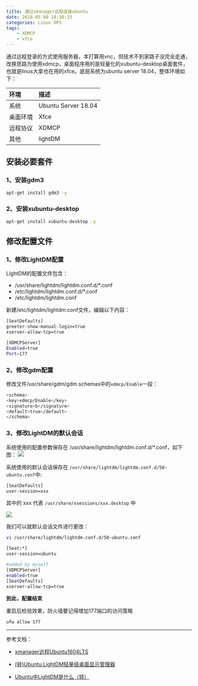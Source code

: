 ```yaml
---
title: 通过xmanager远程连接ubuntu
date: 2018-05-08 14:30:13
categories: Linux OPS
tags:
    - XDMCP
    - xfce
---
```



通过远程登录的方式使用服务器，本打算用vnc，但技术不到家路子没完全走通，改换思路为使用xdmcp，桌面程序用的是轻量化的xubuntu-desktop桌面套件，也就是linus大拿也在用的xfce。底层系统为ubuntu server 18.04，整体环境如下：


|环境|描述|
|:-|:-|
|系统|Ubuntu Server 18.04|
|桌面环境|Xfce|
|远程协议|XDMCP|
|其他|lightDM|


## 安装必要套件 ##

### 1、安装gdm3 ###

```bash
apt-get install gdm3 -y
```

### 2、安装xubuntu-desktop ###

```bash
apt-get install xubuntu-desktop -y
```

## 修改配置文件 ##

### 1、修改LightDM配置 ###

LightDM的配置文件包含：

- /usr/share/lightdm/lightdm.conf.d/*.conf
- /etc/lightdm/lightdm.conf.d/*.conf
- /etc/lightdm/lightdm.conf

新建/etc/lightdm/lightdm.conf文件，编辑以下内容：

```bash
[SeatDefaults]
greeter-show-manual-login=true
xserver-allow-tcp=true

[XDMCPServer]
Enabled=true
Port=177
```

### 2、修改gdm配置 ###

修改文件/usr/share/gdm/gdm.schemas中的`xdmcp/Enable`一段：

```bash
<schema>
<key>xdmcp/Enable</key>
<signature>b</signature>
<default>true</default>
</schema>
```

### 3、修改LightDM的默认会话 ###

系统使用的配置参数保存在 /usr/share/lightdm/lightdm.conf.d/*.conf，如下图：
![](http://p7wcdketk.bkt.clouddn.com/18-5-8/32550270.jpg)

系统使用的默认会话保存在 `/usr/share/lightdm/lightdm.conf.d/50-ubuntu.conf`中:
```bash
[SeatDefaults]
user-session=xxx
```

其中的 xxx 代表 `/usr/share/xsessions/xxx.desktop` 中 

![](http://p7wcdketk.bkt.clouddn.com/18-5-8/34328928.jpg)

我们可以就默认会话文件进行更改：

```bash
vi /usr/share/lightdm/lightdm.conf.d/50-ubuntu.conf

[Seat:*]
user-session=ubuntu

#added by myself
[XDMCPServer]
enabled=true
[SeatDefaults]
xserver-allow-tcp=true
```


**到此，配置结束**

重启后检验效果，防火墙要记得增加177端口的访问策略

```
ufw allow 177
```

---
参考文档：

- [xmanager远程Ubuntu1604LTS](https://blog.csdn.net/junbujianwpl/article/details/52792878)

- [(转)Ubuntu LightDM轻量级桌面显示管理器](https://blog.csdn.net/miracle_eicont/article/details/52268863)

- [Ubuntu中LightDM是什么（转）](https://www.cnblogs.com/EasonJim/p/7128317.html)